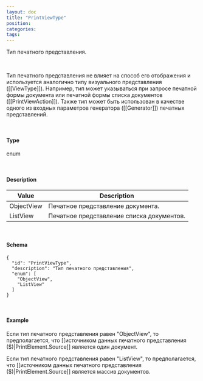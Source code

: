 ```yaml
---
layout: doc
title: "PrintViewType"
position: 
categories: 
tags: 
---
```


Тип печатного представления.

   

Тип печатного представления не влияет на способ его отображения и используется аналогично типу визуального представления ([[ViewType]]). Например, тип может указываться при запросе печатной формы документа или печатной формы списка документов ([[PrintViewAction]]). Также тип может быть использован в качестве одного из входных параметров генератора ([[Generator]]) печатных представлений.

   

#### Type

enum

   

#### Description  

|Value|Description|
|-----|-----------|
|ObjectView|Печатное представление документа.|
|ListView|Печатное представление списка документов.|

   

#### Schema

```
{
  "id": "PrintViewType",
  "description": "Тип печатного представления",
  "enum": [
    "ObjectView",
    "ListView"
  ]
}
```

   

#### Example

Если тип печатного представления равен "ObjectView", то предполагается, что [[источником данных печатного представления ($)|PrintElement.Source]] является один документ.

Если тип печатного представления равен "ListView", то предполагается, что [[источником данных печатного представления ($)|PrintElement.Source]] является массив документов.

   

 

